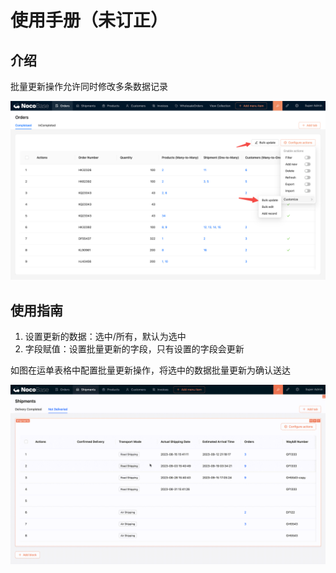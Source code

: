 # 使用手册（未订正）

## 介绍

批量更新操作允许同时修改多条数据记录

![](./static/Tb0ZbOmd1oqw9TxWVamcOEhrntd.png)

## 使用指南

1. 设置更新的数据：选中/所有，默认为选中
2. 字段赋值：设置批量更新的字段，只有设置的字段会更新

如图在运单表格中配置批量更新操作，将选中的数据批量更新为确认送达

![](./static/CWWrbfcHho0vphxAHu1cQdDTnIf.gif)
